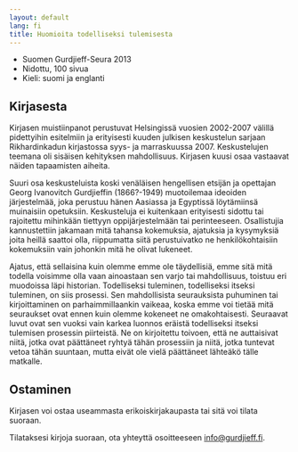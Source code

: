 ```yaml
---
layout: default
lang: fi
title: Huomioita todelliseksi tulemisesta
---
```


* Suomen Gurdjieff-Seura 2013
* Nidottu, 100 sivua
* Kieli: suomi ja englanti 

## Kirjasesta

Kirjasen muistiinpanot perustuvat Helsingissä vuosien 2002-2007 välillä
pidettyihin esitelmiin ja erityisesti kuuden julkisen keskustelun sarjaan
Rikhardinkadun kirjastossa syys- ja marraskuussa 2007. Keskustelujen teemana
oli sisäisen kehityksen mahdollisuus. Kirjasen kuusi osaa vastaavat näiden
tapaamisten aiheita.

Suuri osa keskusteluista koski venäläisen hengellisen etsijän ja opettajan
Georg Ivanovitch Gurdjieffin (1866?-1949) muotoilemaa ideoiden järjestelmää,
joka perustuu hänen Aasiassa ja Egyptissä löytämiinsä muinaisiin opetuksiin.
Keskusteluja ei kuitenkaan erityisesti sidottu tai rajoitettu mihinkään
tiettyyn oppijärjestelmään tai perinteeseen. Osallistujia kannustettiin
jakamaan mitä tahansa kokemuksia, ajatuksia ja kysymyksiä joita heillä saattoi
olla, riippumatta siitä perustuivatko ne henkilökohtaisiin kokemuksiin vain
johonkin mitä he olivat lukeneet.

Ajatus, että sellaisina kuin olemme emme ole täydellisiä, emme sitä mitä
todella voisimme olla vaan ainoastaan sen varjo tai mahdollisuus, toistuu eri
muodoissa läpi historian. Todelliseksi tuleminen, todelliseksi itseksi
tuleminen, on siis prosessi. Sen mahdollisista seurauksista puhuminen tai
kirjoittaminen on parhaimmillaankin vaikeaa, koska emme voi tietää mitä
seuraukset ovat ennen kuin olemme kokeneet ne omakohtaisesti. Seuraavat luvut
ovat sen vuoksi vain karkea luonnos eräistä todelliseksi itseksi tulemisen
prosessin piirteistä. Ne on kirjoitettu toivoen, että ne auttaisivat niitä,
jotka ovat päättäneet ryhtyä tähän prosessiin ja niitä, jotka tuntevat vetoa
tähän suuntaan, mutta eivät ole vielä päättäneet lähteäkö tälle matkalle.

## Ostaminen

Kirjasen voi ostaa useammasta erikoiskirjakaupasta tai sitä voi tilata suoraan.

Tilataksesi kirjoja suoraan, ota yhteyttä osoitteeseen info@gurdjieff.fi. 
